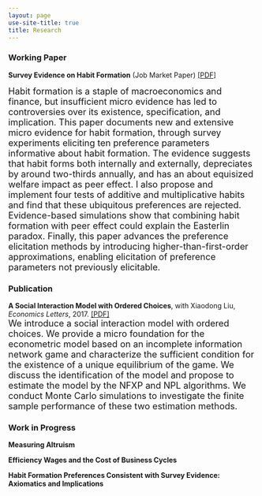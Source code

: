 ```yaml
---
layout: page
use-site-title: true
title: Research
---
```


### Working Paper
**Survey Evidence on Habit Formation** (Job Market Paper) [[PDF]](/research/habit_survey/survey_evidence_on_habit_formation.pdf)  

<font size="4">Habit formation is a staple of macroeconomics and finance, but insufficient micro evidence has led to controversies over its existence, specification, and implication. This paper documents new and extensive micro evidence for habit formation, through survey experiments eliciting ten preference parameters informative about habit formation. The evidence suggests that habit forms both internally and externally, depreciates by around two-thirds annually, and has an about equisized welfare impact as peer effect. I also propose and implement four tests of additive and multiplicative habits and find that these ubiquitous preferences are rejected. Evidence-based simulations show that combining habit formation with peer effect could explain the Easterlin paradox. Finally, this paper advances the preference elicitation methods by introducing higher-than-first-order approximations, enabling elicitation of preference parameters not previously elicitable.</font>

### Publication
**A Social Interaction Model with Ordered Choices**, with Xiaodong Liu, *Economics Letters*, 2017. [[PDF]](/research/ordered_choice/social_interactions_with_ordered_choices.pdf)  
<font size="4">We introduce a social interaction model with ordered choices. We provide a micro foundation
for the econometric model based on an incomplete information network game and characterize the sufficient condition for the existence of a unique equilibrium of the game. We discuss the identification of the model and propose to estimate the model by the NFXP and NPL algorithms. We conduct Monte Carlo simulations to investigate the finite sample performance of these two estimation methods.</font>

### Work in Progress

**Measuring Altruism**

**Efficiency Wages and the Cost of Business Cycles**

**Habit Formation Preferences Consistent with Survey Evidence: Axiomatics and Implications**


